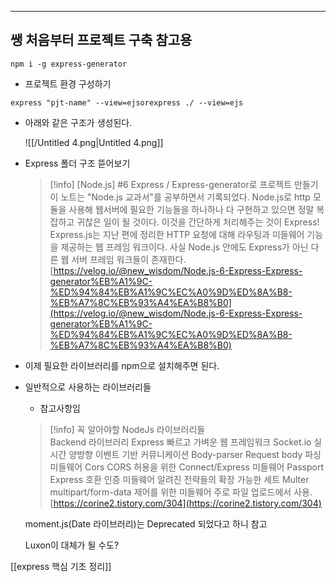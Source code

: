 ---

## 쌩 처음부터 프로젝트 구축 참고용

```
npm i -g express-generator
```

- 프로젝트 환경 구성하기

```
express "pjt-name" --view=ejsorexpress ./ --view=ejs
```

- 아래와 같은 구조가 생성된다.
    
    ![[/Untitled 4.png|Untitled 4.png]]
    

  

- Express 폴더 구조 뜯어보기
    
    > [!info] [Node.js] \#6 Express / Express-generator로 프로젝트 만들기  
    > 이 노트는 "Node.js 교과서"를 공부하면서 기록되었다. Node.js로 http 모듈을 사용해 웹서버에 필요한 기능들을 하나하나 다 구현하고 있으면 정말 복잡하고 귀찮은 일이 될 것이다. 이것을 간단하게 처리해주는 것이 Express! Express.js는 지난 편에 정리한 HTTP 요청에 대해 라우팅과 미들웨어 기능을 제공하는 웹 프레임 워크이다. 사실 Node.js 안에도 Express가 아닌 다른 웹 서버 프레임 워크들이 존재한다.  
    > [https://velog.io/@new_wisdom/Node.js-6-Express-Express-generator%EB%A1%9C-%ED%94%84%EB%A1%9C%EC%A0%9D%ED%8A%B8-%EB%A7%8C%EB%93%A4%EA%B8%B0](https://velog.io/@new_wisdom/Node.js-6-Express-Express-generator%EB%A1%9C-%ED%94%84%EB%A1%9C%EC%A0%9D%ED%8A%B8-%EB%A7%8C%EB%93%A4%EA%B8%B0)  
    

  

- 이제 필요한 라이브러리를 npm으로 설치해주면 된다.
- 일반적으로 사용하는 라이브러리들
    
    - 참고사항임
    
    > [!info] 꼭 알아야할 NodeJs 라이브러리들  
    > Backend 라이브러리 Express 빠르고 가벼운 웹 프레임워크 Socket.io 실시간 양방향 이벤트 기반 커뮤니케이션 Body-parser Request body 파싱 미들웨어 Cors CORS 허용을 위한 Connect/Express 미들웨어 Passport Express 호환 인증 미들웨어 알려진 전략들의 확장 가능한 세트 Multer multipart/form-data 제어를 위한 미들웨어 주로 파일 업로드에서 사용.  
    > [https://corine2.tistory.com/304](https://corine2.tistory.com/304)  
    
    moment.js(Date 라이브러리)는 Deprecated 되었다고 하니 참고
    
    Luxon이 대체가 될 수도?
    

[[express 핵심 기초 정리]]